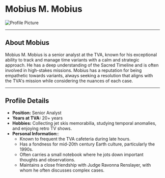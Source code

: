 # **Mobius M. Mobius**

![Profile Picture](path_to_mobius_picture.jpg)

---

## **About Mobius**

Mobius M. Mobius is a senior analyst at the TVA, known for his exceptional ability to track and manage time variants with a calm and strategic approach. He has a deep understanding of the Sacred Timeline and is often involved in high-stakes missions. Mobius has a reputation for being empathetic towards variants, always seeking a resolution that aligns with the TVA's mission while considering the nuances of each case.

---

## **Profile Details**

- **Position:** Senior Analyst
- **Years at TVA:** 20+ years
- **Hobbies:** Collecting jet skis memorabilia, studying temporal anomalies, and enjoying retro TV shows.
- **Personal Information:**:
  - Known to frequent the TVA cafeteria during late hours.
  - Has a fondness for mid-20th century Earth culture, particularly the 1990s.
  - Often carries a small notebook where he jots down important thoughts and observations.
  - Maintains a close friendship with Judge Ravonna Renslayer, with whom he often discusses complex cases.
